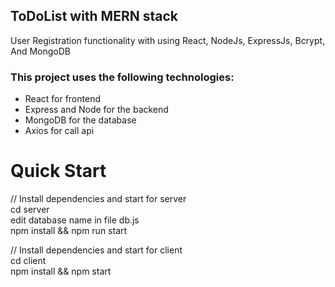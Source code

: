 ## ToDoList with MERN stack

User Registration functionality with using React, NodeJs, ExpressJs, Bcrypt, And MongoDB
### This project uses the following technologies:

* React for frontend
* Express and Node for the backend
* MongoDB for the database
* Axios for call api
# Quick Start
// Install dependencies and start for server\
cd server\
edit database name in file db.js\
npm install && npm run start

// Install dependencies and start for client\
cd client\
npm install && npm start
